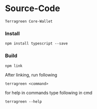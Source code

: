 # Source-Code
```
Terragreen Core-Wallet
```
### Install
```
npm install typescript --save 
```
### Build
```
npm link
```
After linking, run following 
```
terragreen <command>
```
for help in commands type following in cmd
```
terragreen --help
```
